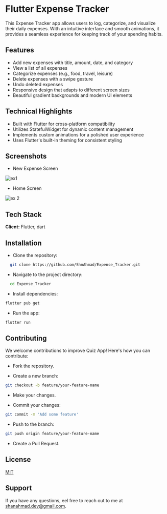 
# Flutter Expense Tracker 

This Expense Tracker app allows users to log, categorize, and visualize their daily expenses. With an intuitive interface and smooth animations, it provides a seamless experience for keeping track of your spending habits.


## Features

- Add new expenses with title, amount, date, and category
- View a list of all expenses
- Categorize expenses (e.g., food, travel, leisure)
- Delete expenses with a swipe gesture
- Undo deleted expenses
- Responsive design that adapts to different screen sizes
- Beautiful gradient backgrounds and modern UI elements


## Technical Highlights
- Built with Flutter for cross-platform compatibility
- Utilizes StatefulWidget for dynamic content management
- Implements custom animations for a polished user experience
- Uses Flutter's built-in theming for consistent styling
## Screenshots

- New Expense Screen

![ex1](https://github.com/user-attachments/assets/4ad3ac32-653b-4137-9bfc-43fbe7eb30dd)

- Home Screen

![ex 2](https://github.com/user-attachments/assets/9e33e68e-2598-465e-b2eb-6eec45a1b3d6)

## Tech Stack


**Client:** Flutter, dart

## Installation

- Clone the repository:

```bash
  git clone https://github.com/ShnAhmad/Expense_Tracker.git
```
- Navigate to the project directory:

```bash
  cd Expense_Tracker
``` 
- Install dependencies:

```bash
flutter pub get
``` 
- Run the app:

```bash
flutter run
``` 
## Contributing
We welcome contributions to improve Quiz App! Here's how you can contribute:

- Fork the repository.

- Create a new branch:

```bash
git checkout -b feature/your-feature-name
```
- Make your changes.

- Commit your changes:
```bash
git commit -m 'Add some feature'
```
- Push to the branch:
```bash
git push origin feature/your-feature-name
```
- Create a Pull Request.


## License

[MIT](https://choosealicense.com/licenses/mit/)


## Support

If you have any questions, eel free to reach out to me at shanahmad.dev@gmail.com.

